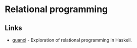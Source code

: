 # Relational programming

## Links

- [guanxi](https://github.com/ekmett/guanxi) - Exploration of relational programming in Haskell.
